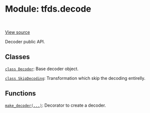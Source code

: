 <div itemscope itemtype="http://developers.google.com/ReferenceObject">
<meta itemprop="name" content="tfds.decode" />
<meta itemprop="path" content="Stable" />
</div>

# Module: tfds.decode

<table class="tfo-notebook-buttons tfo-api" align="left">
</table>

<a target="_blank" href="https://github.com/tensorflow/datasets/tree/master/tensorflow_datasets/core/decode/__init__.py">View
source</a>

Decoder public API.

## Classes

[`class Decoder`](../tfds/decode/Decoder.md): Base decoder object.

[`class SkipDecoding`](../tfds/decode/SkipDecoding.md): Transformation which
skip the decoding entirelly.

## Functions

[`make_decoder(...)`](../tfds/decode/make_decoder.md): Decorator to create a
decoder.
